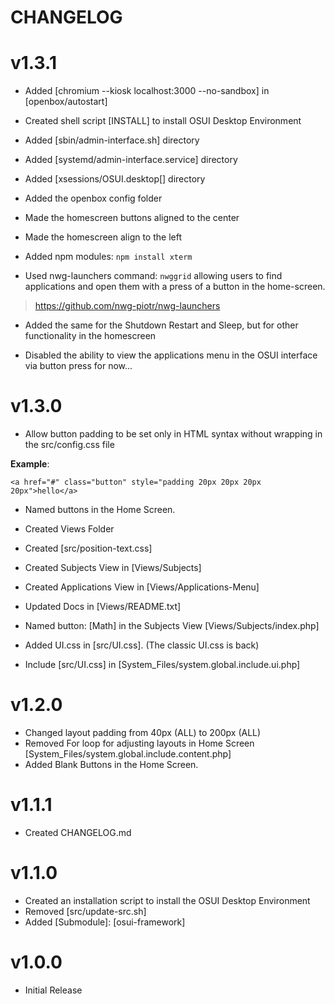 # CHANGELOG 

# v1.3.1

- Added [chromium --kiosk localhost:3000 --no-sandbox] in [openbox/autostart]

- Created shell script [INSTALL] to install OSUI Desktop Environment

- Added [sbin/admin-interface.sh] directory

- Added [systemd/admin-interface.service] directory

- Added [xsessions/OSUI.desktop[] directory

- Added the openbox config folder

- Made the homescreen buttons aligned to the center

- Made the homescreen align to the left

- Added npm modules: `npm install xterm`

- Used nwg-launchers command: `nwggrid` allowing users to find applications and open them with a 
press of a button in the home-screen.

> https://github.com/nwg-piotr/nwg-launchers

- Added the same for the Shutdown Restart and Sleep, but for other functionality in the homescreen

- Disabled the ability to view the applications menu in the OSUI interface via button press for now...

# v1.3.0
- Allow button padding to be set only in HTML syntax without wrapping in the src/config.css file

**Example**:

`<a href="#" class="button" style="padding 20px 20px 20px 20px">hello</a>`


- Named buttons in the Home Screen. 

- Created Views Folder

- Created [src/position-text.css]

- Created Subjects View in [Views/Subjects]

- Created Applications View in [Views/Applications-Menu]

- Updated Docs in [Views/README.txt]

- Named button: [Math] in the Subjects View [Views/Subjects/index.php]

- Added UI.css in [src/UI.css]. (The classic UI.css is back)

- Include [src/UI.css] in [System_Files/system.global.include.ui.php]


# v1.2.0
- Changed layout padding from 40px (ALL) to 200px (ALL)
- Removed For loop for adjusting layouts in Home Screen [System_Files/system.global.include.content.php]
- Added Blank Buttons in the Home Screen. 

# v1.1.1
- Created CHANGELOG.md


# v1.1.0

- Created an installation script to install the OSUI Desktop Environment
- Removed [src/update-src.sh]
- Added [Submodule]: [osui-framework]



# v1.0.0

- Initial Release
